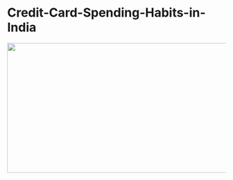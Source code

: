# Credit-Card-Spending-Habits-in-India

<p align="center"><img src="https://user-images.githubusercontent.com/60698874/233453234-3617844d-894d-47fb-9de9-6a4284bc51c4.png" width="600" height="300"></p>
